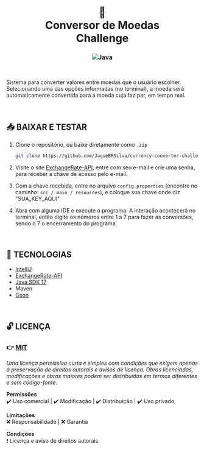 <h1 align='center'>
    💱
    <br/>
    Conversor de Moedas
    <br />
    Challenge
</h1>

<h3 align="center">
  <img alt="Java" src="https://img.shields.io/badge/Backend-Java-darkred" />
</h3>

<br/>

<p>
    Sistema para converter valores entre moedas que o usuário escolher. 
    <br/>
    Selecionando uma das opções informadas (no terminal), a moeda será automaticamente convertida para a moeda cuja faz par, em tempo real.
</p>

<br/>

## 📥 BAIXAR E TESTAR

1. Clone o repositório, ou baixe diretamente como `.zip`
    ```bash
    git clone https://github.com/JaqueBRSilva/currency-converter-challenge
    ```

2.  Visite o site [ExchangeRate-API](https://www.exchangerate-api.com/), entre com seu e-mail e crie uma senha, para receber a chave de acesso pelo e-mail.

3. Com a chave recebida, entre no arquivo `config.properties` (encontre no caminho: `src / main / resources`), e coloque sua chave onde diz "SUA_KEY_AQUI"

4. Abra com alguma IDE e execute o programa. A interação acontecerá no terminal, então digite os números entre 1 a 7 para fazer as conversões, sendo o 7 o encerramento do programa.

<br/>

## 🌟 TECNOLOGIAS

- [IntelliJ](https://www.jetbrains.com/idea/)
- [ExchangeRate-API](https://www.exchangerate-api.com/)
- [Java SDK 17](https://www.oracle.com/java/technologies/javase/jdk17-archive-downloads.html)
- Maven
- [Gson](https://mvnrepository.com/artifact/com.google.code.gson/gson)

<br/>

## 🔓 LICENÇA

### 👉 [MIT](./LICENSE)
_Uma licença permissiva curta e simples com condições que exigem apenas a preservação de direitos autorais e avisos de licença. Obras licenciadas, modificações e obras maiores podem ser distribuídas em termos diferentes e sem código-fonte._

**Permissões** <br/>
 ✔️ Uso comercial | ✔️ Modificação | ✔️ Distribuição | ✔️ Uso privado

**Limitações** <br/>
 ❌ Responsabilidade | ❌ Garantia

**Condições** <br/>
 ❗ Licença e aviso de direitos autorais